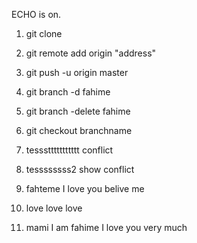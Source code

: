 ECHO is on.
1. git clone 
2. git remote add origin  "address"
3. git push -u origin master

4. git branch -d fahime
5. git branch -delete fahime

6. git checkout branchname 
7. tesssttttttttttt conflict 
8. tessssssss2 show conflict
9. fahteme I love you belive me 
10. love love love 
11. mami I am fahime I love you very much 


 

